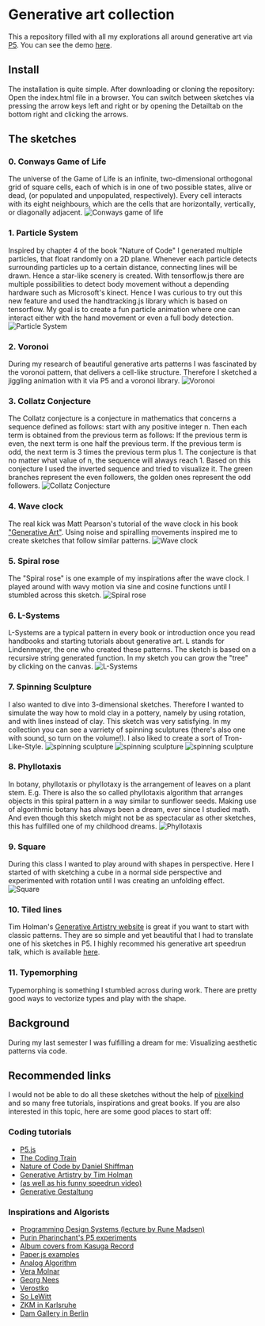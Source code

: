 # Generative art collection
This a repository filled with all my explorations all around generative art via [P5](https://p5js.org/). 
You can see the demo [here](https://mekiii.github.io/p5_generative_art_collection/). 

## Install
The installation is quite simple. After downloading or cloning the repository: Open the index.html file in a browser. 
You can switch between sketches via pressing the arrow keys left and right or by opening the Detailtab on the bottom right and clicking the arrows. 

## The sketches 
### 0. Conways Game of Life
The universe of the Game of Life is an infinite, two-dimensional orthogonal grid of square cells, each of which is in one of two possible states, alive or dead, (or populated and unpopulated, respectively). Every cell interacts with its eight neighbours, which are the cells that are horizontally, vertically, or diagonally adjacent.
![Conways game of life](https://i.imgur.com/9HtymUw.png)
### 1. Particle System
Inspired by chapter 4 of the book "Nature of Code" I generated multiple particles, that float randomly on a 2D plane. Whenever each particle detects surrounding particles up to a certain distance, connecting lines will be drawn. Hence a star-like scenery is created. With tensorflow.js there are multiple possibilities to detect body movement without a depending hardware such as Microsoft's kinect. Hence I was curious to try out this new feature and used the handtracking.js library which is based on tensorflow. My goal is to create a fun particle animation where one can interact either with the hand movement or even a full body detection.
![Particle System](https://camo.githubusercontent.com/f2aa7dd747ece756667816ff20f32d1c2a73f4bd/68747470733a2f2f692e696d6775722e636f6d2f675836734c5a6e2e6a7067)
### 2. Voronoi
During my research of beautiful generative arts patterns I was fascinated by the voronoi pattern, that delivers a cell-like structure. Therefore I sketched a jiggling animation with it via P5 and a voronoi library.
![Voronoi](https://camo.githubusercontent.com/50135881aeef3594be89e3e1409b92db2015cb44/68747470733a2f2f692e696d6775722e636f6d2f3463613237306c2e6a7067)

### 3. Collatz Conjecture
The Collatz conjecture is a conjecture in mathematics that concerns a sequence defined as follows: start with any positive integer n. Then each term is obtained from the previous term as follows: If the previous term is even, the next term is one half the previous term. If the previous term is odd, the next term is 3 times the previous term plus 1. The conjecture is that no matter what value of n, the sequence will always reach 1. Based on this conjecture I used the inverted sequence and tried to visualize it. The green branches represent the even followers, the golden ones represent the odd followers. 
![Collatz Conjecture](https://i.imgur.com/8RW3Ecv.png)

### 4. Wave clock
The real kick was Matt Pearson's tutorial of the wave clock in his book ["Generative Art"](https://www.amazon.de/Generative-Art-Practical-Guide-Processing/dp/1935182625). Using noise and spiralling movements inspired me to create sketches that follow similar patterns. 
![Wave clock](https://i.imgur.com/hE4actx.png)

### 5. Spiral rose
The "Spiral rose" is one example of my inspirations after the wave clock. I played around with wavy motion via sine and cosine functions until I stumbled across this sketch. 
![Spiral rose](https://i.imgur.com/iVKRwHq.png)

### 6. L-Systems
L-Systems are a typical pattern in every book or introduction once you read handbooks and starting tutorials about generative art. L stands for Lindenmayer, the one who created these patterns. The sketch is based on a recursive string generated function. In my sketch you can grow the "tree" by clicking on the canvas. 
![L-Systems](https://i.imgur.com/IbvH4V4.png)

### 7. Spinning Sculpture
I also wanted to dive into 3-dimensional sketches. Therefore I wanted to simulate the way how to mold clay in a pottery, namely by using rotation, and with lines instead of clay. This sketch was very satisfying. In my collection you can see a varriety of spinning sculptures (there's also one with sound, so turn on the volume!). I also liked to create a sort of Tron-Like-Style. 
![spinning sculpture](https://i.imgur.com/Bek1jKD.png)
![spinning sculpture](https://i.imgur.com/GxyL6kY.png)
![spinning sculpture](https://i.imgur.com/giLmyh9.png)


### 8. Phyllotaxis
In botany, phyllotaxis or phyllotaxy is the arrangement of leaves on a plant stem. E.g. There is also the so called phyllotaxis algorithm that arranges objects in this spiral pattern in a way similar to sunflower seeds. Making use of algorithmic botany has always been a dream, ever since I studied math. And even though this sketch might not be as spectacular as other sketches, this has fulfilled one of my childhood dreams. 
![Phyllotaxis](https://i.imgur.com/kycVEbN.png)

### 9. Square
During this class I wanted to play around with shapes in perspective. Here I started of with sketching a cube in a normal side perspective and experimented with rotation until I was creating an unfolding effect. 
![Square](https://i.imgur.com/k8LNBq6.png)

### 10. Tiled lines
Tim Holman's [Generative Artistry website](https://generativeartistry.com/) is great if you want to start with classic patterns. They are so simple and yet beautiful that I had to translate one of his sketches in P5. I highly recommed his generative art speedrun talk, which is available [here](https://www.youtube.com/watch?v=4Se0_w0ISYk). 

### 11. Typemorphing
Typemorphing is something I stumbled across during work. There are pretty good ways to vectorize types and play with the shape. 

## Background
During my last semester I was fulfilling a dream for me: Visualizing aesthetic patterns via code. 

## Recommended links
I would not be able to do all these sketches without the help of [pixelkind](https://github.com/pixelkind) and so many free tutorials, inspirations and great books. If you are also interested in this topic, here are some good places to start off:

### Coding tutorials
- [P5.js](https://p5js.org/)
- [The Coding Train](https://www.youtube.com/user/shiffman)
- [Nature of Code by Daniel Shiffman](https://natureofcode.com/)
- [Generative Artistry by Tim Holman](https://generativeartistry.com/)
- [(as well as his funny speedrun video)](https://www.youtube.com/watch?v=4Se0_w0ISYk)
- [Generative Gestaltung](http://www.generative-gestaltung.de/2/)

### Inspirations and Algorists
- [Programming Design Systems (lecture by Rune Madsen)](http://printingcode.runemadsen.com/)
- [Purin Pharinchant's P5 experiments](http://purin.co/Experiments-with-P5-js)
- [Album covers from Kasuga Record](https://kasuga-records.com/releases/)
- [Paper.js examples](http://paperjs.org/examples/)
- [Analog Algorithm](https://www.analog-algorithm.com/)
- [Vera Molnar](http://www.veramolnar.com/)
- [Georg Nees](http://dada.compart-bremen.de/item/agent/15)
- [Verostko](http://www.verostko.com/)
- [So LeWitt](http://www.artnet.de/k%C3%BCnstler/sol-lewitt/)
- [ZKM in Karlsruhe](https://zkm.de/de)
- [Dam Gallery in Berlin](https://dam-gallery.de/)

